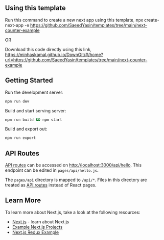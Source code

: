 ## Using this template
Run this command to create a new next app using this template,
npx create-next-app -e https://github.com/SaeedYasin/templates/tree/main/next-counter-example

OR

Download this code directly using this link,
https://minhaskamal.github.io/DownGit/#/home?url=https://github.com/SaeedYasin/templates/tree/main/next-counter-example

## Getting Started

Run the development server:

```bash
npm run dev
```

Build and start serving server:

```bash
npm run build && npm start
```

Build and export out:

```bash
npm run export
```

## API Routes

[API routes](https://nextjs.org/docs/api-routes/introduction) can be accessed on [http://localhost:3000/api/hello](http://localhost:3000/api/hello). This endpoint can be edited in `pages/api/hello.js`.

The `pages/api` directory is mapped to `/api/*`. Files in this directory are treated as [API routes](https://nextjs.org/docs/api-routes/introduction) instead of React pages.

## Learn More

To learn more about Next.js, take a look at the following resources:

- [Next.js](https://nextjs.org/docs/getting-started) - learn about Next.js
- [Example Next.js Projects](https://github.com/vercel/next.js/tree/canary/examples)
- [Next.js Redux Example](https://github.com/vercel/next.js/tree/canary/examples/with-redux)
